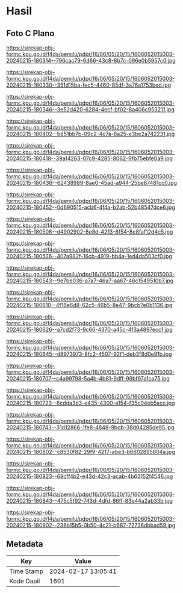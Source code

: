 # Hasil

## Foto C Plano

https://sirekap-obj-formc.kpu.go.id/f4da/pemilu/pdpr/16/06/05/20/15/1606052015003-20240215-180314--796cac79-6d66-43c8-8b7c-096e0b5957c0.jpg

https://sirekap-obj-formc.kpu.go.id/f4da/pemilu/pdpr/16/06/05/20/15/1606052015003-20240215-180330--351d15ba-fec5-4460-85df-3a76a1753bed.jpg

https://sirekap-obj-formc.kpu.go.id/f4da/pemilu/pdpr/16/06/05/20/15/1606052015003-20240215-180346--3e52d420-6284-4ecf-bf02-8a406c953211.jpg

https://sirekap-obj-formc.kpu.go.id/f4da/pemilu/pdpr/16/06/05/20/15/1606052015003-20240215-180402--bd51bb7b-09c2-4c7a-8a25-e3be2a742231.jpg

https://sirekap-obj-formc.kpu.go.id/f4da/pemilu/pdpr/16/06/05/20/15/1606052015003-20240215-180418--39a14263-07c9-4285-8062-9fb75ebfe0a9.jpg

https://sirekap-obj-formc.kpu.go.id/f4da/pemilu/pdpr/16/06/05/20/15/1606052015003-20240215-180436--62438989-8ae0-45ad-a944-25be87481cc0.jpg

https://sirekap-obj-formc.kpu.go.id/f4da/pemilu/pdpr/16/06/05/20/15/1606052015003-20240215-180452--0d690515-acb6-4f4a-b2ab-52b48547dce6.jpg

https://sirekap-obj-formc.kpu.go.id/f4da/pemilu/pdpr/16/06/05/20/15/1606052015003-20240215-180508--d4902902-8e8d-4213-8f54-8e8faf12d4c5.jpg

https://sirekap-obj-formc.kpu.go.id/f4da/pemilu/pdpr/16/06/05/20/15/1606052015003-20240215-180526--407a982f-16cb-4919-bb4a-1ed4da503cf0.jpg

https://sirekap-obj-formc.kpu.go.id/f4da/pemilu/pdpr/16/06/05/20/15/1606052015003-20240215-180543--9e7be036-a7a7-46a7-aa67-46c1549510b7.jpg

https://sirekap-obj-formc.kpu.go.id/f4da/pemilu/pdpr/16/06/05/20/15/1606052015003-20240215-180610--4f16e6d8-62c5-46b5-8e47-9bcb7e0b1136.jpg

https://sirekap-obj-formc.kpu.go.id/f4da/pemilu/pdpr/16/06/05/20/15/1606052015003-20240215-180626--a7cd2f73-9c66-4370-a45c-413a4897ecc1.jpg

https://sirekap-obj-formc.kpu.go.id/f4da/pemilu/pdpr/16/06/05/20/15/1606052015003-20240215-180645--d8973973-8fc2-4507-92f1-deb3f8d0e91b.jpg

https://sirekap-obj-formc.kpu.go.id/f4da/pemilu/pdpr/16/06/05/20/15/1606052015003-20240215-180707--c4a99798-5a4b-4b81-9dff-99bf97a1ca75.jpg

https://sirekap-obj-formc.kpu.go.id/f4da/pemilu/pdpr/16/06/05/20/15/1606052015003-20240215-180723--6cdda3d3-e435-4300-a154-f35c94eb5acc.jpg

https://sirekap-obj-formc.kpu.go.id/f4da/pemilu/pdpr/16/06/05/20/15/1606052015003-20240215-180743--31d12866-1fe8-4848-9bdb-38d04285de95.jpg

https://sirekap-obj-formc.kpu.go.id/f4da/pemilu/pdpr/16/06/05/20/15/1606052015003-20240215-180802--c8530f82-29f9-4217-abe3-b6602895804a.jpg

https://sirekap-obj-formc.kpu.go.id/f4da/pemilu/pdpr/16/06/05/20/15/1606052015003-20240215-180823--68cff4b2-e43d-42c3-acab-4b63152f4546.jpg

https://sirekap-obj-formc.kpu.go.id/f4da/pemilu/pdpr/16/06/05/20/15/1606052015003-20240215-180843--475c5f92-743d-4dfd-86ff-83e44a2ab33b.jpg

https://sirekap-obj-formc.kpu.go.id/f4da/pemilu/pdpr/16/06/05/20/15/1606052015003-20240215-180902--238b15b5-0b50-4c21-b687-72736dbbad59.jpg


## Metadata

| Key        | Value               |
| ---------- | ------------------- |
| Time Stamp | 2024-02-17 13:05:41 |
| Kode Dapil | 1601                |



